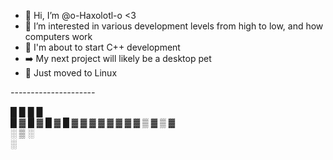 - 👋 Hi, I’m @o-Haxolotl-o <3
- 🩷 I’m interested in various development levels from high to low, and how computers work
- 🌱 I'm about to start C++ development
- ➡️ My next project will likely be a desktop pet
- 🐧 Just moved to Linux

_-_-_-_-_-_-_-_-_-_-_-_-_-_-_-_-_-_-_-_-_-_

  █ █   █ █  
█ ▓ █ ▓ █ ▓ █
▓ ▓ ▓ ▓ ▓ ▓ ▓
  ▓ ▒ ▓ ▒ ▓  
    ░ ▒ ░    
      ░      
